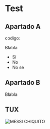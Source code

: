 # Test

## Apartado A

codigo:     
    <html>
        <head>
        </head>
      </html>


Blabla

* Sí
* No
* No se

## Apartado B

Blabla


## TUX

![MESSI CHIQUITO](https://statics.memondo.com/p/s1/mmds/2020/06/MMD_1106730_6f6ecb79194e4203b64825a5a0a60ff1_futbol_messi_chiquito_vs_alaves_thumb_fb.jpg?cb=9396349)
